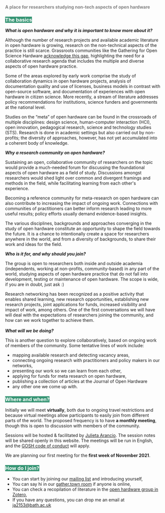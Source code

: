 #### <span style="color: grey">A place for researchers studying non-tech aspects of open hardware</span>


### <span style="color: white; background-color: #369574;">The basics</span>

<b>*What is open hardware and why it is important to know more about it?*</b>

Although the number of research projects and available academic literature in open hardware is growing, research on the non-technical aspects of the practice is still scarce. Grassroots communities like the Gathering for Open Science Hardware [acknowledge this gap](https://openhardware.science/wp-content/uploads/2017/12/GOSH-roadmap-smll.pdf), highlighting the need for a collaborative research agenda that includes the multiple and diverse aspects of open hardware practice. 

Some of the areas explored by early work comprise the study of collaboration dynamics in open hardware projects, analysis of documentation quality and use of licenses, business models in contrast with open-source software, and documentation of experiences with open hardware in citizen science. More recently, a stream of literature addresses policy recommendations for institutions, science funders and governments at the national level.  

Studies on the “meta” of open hardware can be found in the crossroads of multiple disciplines: design science, human-computer interaction (HCI), open innovation, pedagogical research, science and technology studies (STS). Research is done in academic settings but also carried out by non-profits; the diversity of approaches, however, has not yet accumulated into a coherent body of knowledge. 
<br>

<b>*Why a research community on open hardware?*</b>

Sustaining an open, collaborative community of researchers on the topic would provide a much-needed forum for discussing the foundational aspects of open hardware as a field of study. Discussions amongst researchers would shed light over common and divergent framings and methods in the field, while facilitating learning from each other's experience. 

Becoming a reference community for meta-research on open hardware can also contribute to increasing the impact of ongoing work. Connections with communities of practitioners can better inform research leading to more useful results; policy efforts usually demand evidence-based insights. 

The various disciplines, backgrounds and approaches converging in the study of open hardware constitute an opportunity to shape the field towards the future. It is a chance to intentionally create a space for researchers anywhere in the world, and from a diversity of backgrounds, to share their work and ideas for the field. 
<br>

<b>*Who is it for, and why should you join?*</b>

The group is open to researchers both inside and outside academia (independents, working at non-profits, community-based) in any part of the world, studying aspects of open hardware practice that do not fall into development, testing or maintenance of open hardware. The scope is wide, if you are in doubt, just ask :)

Research networking has been recognized as a positive activity that enables shared learning, new research opportunities, establishing new research projects, joint applications for funds, increased visibility and impact of work, among others. One of the first conversations we will have will deal with the expectations of researchers joining the community, and how can we work together to achieve them.  
<br>
<b>*What will we be doing?*</b>

This is another question to explore collaboratively, based on ongoing work of members of the community. Some tentative lines of work include: 

- mapping available research and detecting vacancy areas,  
- connecting ongoing research with practitioners and policy makers in our networks,  
- presenting our work so we can learn from each other,  
- applying for funds for meta research on open hardware,  
- publishing a collection of articles at the Journal of Open Hardware 
- any other one we come up with.


### <span style="color: white; background-color: #369574;">Where and when?</span>

Initially we will meet **virtually**, both due to ongoing travel restrictions and because virtual meetings allow participants to easily join from different parts of the world. The proposed frequency is to have **a monthly meeting**, though this is open to discussion with members of the community. 

Sessions will be hosted & facilitated by [Julieta Arancio](https://drexel.edu/coas/faculty-research/faculty-directory/postdocs/arancio-julieta/). The session notes will be shared openly in this website. The meetings will be run in English, and the [GOSH code of conduct](https://openhardware.science/gosh-2017/gosh-code-of-conduct/) will apply.  

We are planning our first meeting for the **first week of November 2021**.

### <span style="color: white; background-color: #369574;">How do I join?</span>

- You can start by joining our [mailing list](https://lists.bath.ac.uk/sympa/info/oh-research) and introducing yourself,
- You can say hi in our [gather.town room](https://gather.town/invite?token=bBOuxI3YV4jalgIP4gbrDlz6FNrv_AGO) if anyone is online,
- You can check a recopilation of literature in the [open hardware group in Zotero](https://www.zotero.org/groups/2312397/open_hardware),
- If you have any questions, you can drop me an email at ja2153@bath.ac.uk
